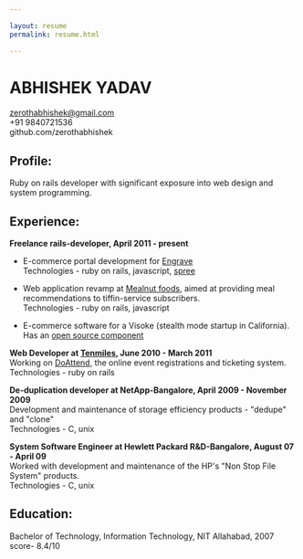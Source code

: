 ```yaml
---

layout: resume
permalink: resume.html

---
```


# ABHISHEK YADAV

zerothabhishek@gmail.com  
+91 9840721536  
github.com/zerothabhishek  
  
  
## Profile:  
Ruby on rails developer with significant exposure into web design and system programming.  
  
## Experience:  
  
**Freelance rails-developer, April 2011 - present**  
  
- E-commerce portal development for [Engrave](http://engrave.in)  
Technologies - ruby on rails, javascript, [spree](http://www.spreecommerce.com)  

- Web application revamp at [Mealnut foods](http://www.mealnut.com), aimed at providing meal recommendations to tiffin-service subscribers.  
Technologies - ruby on rails, javascript  

- E-commerce software for a Visoke (stealth mode startup in California).   
Has an [open source component](https://github.com/zerothabhishek/payplug)  
  
  
**Web Developer at [Tenmiles](http://tenmiles.com), June 2010 - March 2011**  
Working on [DoAttend](http://doattend.com), the online event registrations and ticketing system.   
Technologies - ruby on rails   
  
  
**De-duplication developer at NetApp-Bangalore,  April 2009 - November 2009**   
Development and maintenance of storage efficiency products - "dedupe" and "clone"  
Technologies - C, unix   
   
   
**System Software Engineer at Hewlett Packard R&D-Bangalore,  August 07 - April 09**  
Worked with development and maintenance of the HP's "Non Stop File System" products.   
Technologies - C, unix   
  
  
## Education:  
Bachelor of Technology, Information Technology, NIT Allahabad, 2007  
score- 8.4/10  

